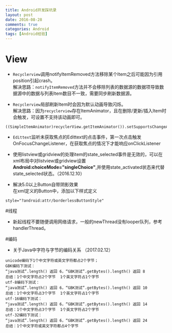 ```yaml
---
title: Android开发踩坑录
layout: post
date: 2016-08-28
comments: true
categories: Android
tags: [Android经验]
---
```

<!--more-->
# View
* `Recyclerview`调用notifyItemRemoved方法移除某个Item之后可能因为引用position引起crash。  
解决思路：`notifyItemRemoved`方法并不会移除列表的数据源的数据项导致数据源中的数据与列表Item数目不一致，需要同步刷新数据源。

* `Recyclerview`局部刷新Item时会因为默认动画导致闪烁。  
解决思路：因为`recyclerview`存在ItemAnimator，且在删除/更新/插入Item时会触发，可设置不支持该动画即可。
```
((SimpleItemAnimator)recyclerView.getItemAnimator()).setSupportsChangeAnimations(false);
```

* `Edittext`监听未获取焦点的Edittext的点击事件，第一次点击触发OnFocusChangeListener，在获取焦点的情况下才能响应onClickListener

* 使用listview或gridview的处理item的state_selected事件是无效的，可以在xml布局中对listview或gridview设置**Android:choiceMode="singleChoice"**,并使用state_activated状态来代替state_selected状态。（2016.12.10）

* 解决5.0以上Button自带阴影效果  
在xml定义的Button中，添加以下样式定义
```
style="?android:attr/borderlessButtonStyle"
```

#线程
* 新起线程不要随便调用网络请求，一般的newThread没有looper队列，参考handlerThread。

#编码

* 关于Java中字符与字节的编码关系 （2017.02.12）
```
unicode编码下1个中文字符或英文字符都占2个字节；
GBK编码下测试：
“java测试”.length() 返回 6，“GBK测试”.getBytes().length() 返回 8
总结：1个中文字符占2个字节  1个英文字符占1个字节
utf-8编码下测试：
“java测试”.length() 返回 6，“GBK测试”.getBytes().length() 返回 10
总结：1个中文字符占3个字节  1个英文字符占1个字节
utf-16编码下测试：
“java测试”.length() 返回 6，“GBK测试”.getBytes().length() 返回 14
总结：1个中文字符占3个字节  1个英文字符占2个字节
utf-32编码下测试：
“java测试”.length() 返回 6，“GBK测试”.getBytes().length() 返回 24
总结：1个中文字符或英文字符都占4个字节
```
